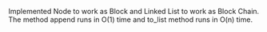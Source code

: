 Implemented Node to work as Block and Linked List to work as Block Chain.
The method append runs in O(1) time and to_list method runs in O(n) time.